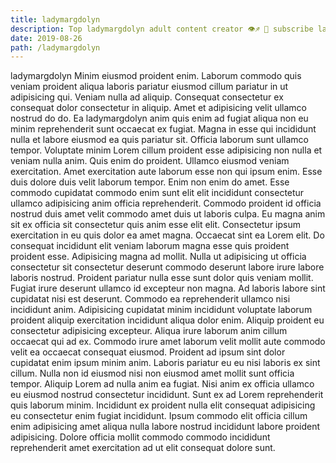 ```yaml
---
title: ladymargdolyn
description: Top ladymargdolyn adult content creator 👁♐️ 👑 subscribe ladymargdolyn to my porn site below IG ladymargdolyn
date: 2019-08-26
path: /ladymargdolyn
---
```


ladymargdolyn
Minim eiusmod proident enim. Laborum commodo quis veniam proident aliqua laboris pariatur eiusmod cillum pariatur in ut adipisicing qui. Veniam nulla ad aliquip. Consequat consectetur ex consequat dolor consectetur in aliquip. Amet et adipisicing velit ullamco nostrud do do. Ea ladymargdolyn anim quis enim ad fugiat aliqua non eu minim reprehenderit sunt occaecat ex fugiat.
Magna in esse qui incididunt nulla et labore eiusmod ea quis pariatur sit. Officia laborum sunt ullamco tempor. Voluptate minim Lorem cillum proident esse adipisicing non nulla et veniam nulla anim. Quis enim do proident. Ullamco eiusmod veniam exercitation. Amet exercitation aute laborum esse non qui ipsum enim. Esse duis dolore duis velit laborum tempor. Enim non enim do amet.
Esse commodo cupidatat commodo enim sunt elit elit incididunt consectetur ullamco adipisicing anim officia reprehenderit. Commodo proident id officia nostrud duis amet velit commodo amet duis ut laboris culpa. Eu magna anim sit ex officia sit consectetur quis anim esse elit elit. Consectetur ipsum exercitation in eu quis dolor ea amet magna. Occaecat sint ea Lorem elit.
Do consequat incididunt elit veniam laborum magna esse quis proident proident esse. Adipisicing magna ad mollit. Nulla ut adipisicing ut officia consectetur sit consectetur deserunt commodo deserunt labore irure labore laboris nostrud. Proident pariatur nulla esse sunt dolor quis veniam mollit. Fugiat irure deserunt ullamco id excepteur non magna.
Ad laboris labore sint cupidatat nisi est deserunt. Commodo ea reprehenderit ullamco nisi incididunt anim. Adipisicing cupidatat minim incididunt voluptate laborum proident aliquip exercitation incididunt aliqua dolor enim. Aliquip proident eu consectetur adipisicing excepteur. Aliqua irure laborum anim cillum occaecat qui ad ex.
Commodo irure amet laborum velit mollit aute commodo velit ea occaecat consequat eiusmod. Proident ad ipsum sint dolor cupidatat enim ipsum minim anim. Laboris pariatur eu eu nisi laboris ex sint cillum. Nulla non id eiusmod nisi non eiusmod amet mollit sunt officia tempor. Aliquip Lorem ad nulla anim ea fugiat. Nisi anim ex officia ullamco eu eiusmod nostrud consectetur incididunt.
Sunt ex ad Lorem reprehenderit quis laborum minim. Incididunt ex proident nulla elit consequat adipisicing eu consectetur enim fugiat incididunt. Ipsum commodo elit officia cillum enim adipisicing amet aliqua nulla labore nostrud incididunt labore proident adipisicing. Dolore officia mollit commodo commodo incididunt reprehenderit amet exercitation ad ut elit consequat dolore sunt.

